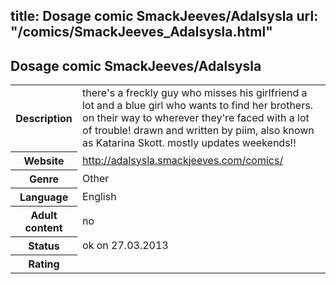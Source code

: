 title: Dosage comic SmackJeeves/Adalsysla
url: "/comics/SmackJeeves_Adalsysla.html"
---
Dosage comic SmackJeeves/Adalsysla
-----------------------------------------

<table class="comicinfo">
<tr>
<th>Description</th><td>there's a freckly guy who misses his girlfriend a lot and a blue girl who wants to find her brothers. on their way to wherever they're faced with a lot of trouble! drawn and written by piim, also known as Katarina Skott. mostly updates weekends!!</td>
</tr>
<tr>
<th>Website</th><td><a href="http://adalsysla.smackjeeves.com/comics/">http://adalsysla.smackjeeves.com/comics/</a></td>
</tr>
<tr>
<th>Genre</th><td>Other</td>
</tr>
<tr>
<th>Language</th><td>English</td>
</tr>
<tr>
<th>Adult content</th><td>no</td>
</tr>
<tr>
<th>Status</th><td>ok on 27.03.2013</td>
</tr>
<tr>
<th>Rating</th><td><div class="g-plusone" data-size="standard" data-annotation="bubble"
 data-href="http://adalsysla.smackjeeves.com/comics/"></div></td>
</tr>
</table>
<script type="text/javascript">
  (function() {
    var po = document.createElement('script'); po.type = 'text/javascript'; po.async = true;
    po.src = 'https://apis.google.com/js/plusone.js';
    var s = document.getElementsByTagName('script')[0]; s.parentNode.insertBefore(po, s);
  })();
</script>

